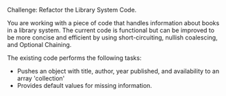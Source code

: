 Challenge: Refactor the Library System Code.

You are working with a piece of code that handles
information about books in a library system. The
current code is functional but can be improved to
be more concise and efficient by using short-circuiting,
nullish coalescing, and Optional Chaining.

The existing code performs the following tasks:

- Pushes an object with title, author, year published,
  and availability to an array 'collection'
- Provides default values for missing information.
